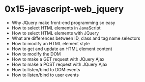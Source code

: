 # 0x15-javascript-web_jquery
- Why JQuery make front-end programming so easy 
- How to select HTML elements in JavaScript
- How to select HTML elements with JQuery
- What are differences between ID, class and tag name selectors
- How to modify an HTML element style
- How to get and update an HTML element content
- How to modify the DOM
- How to make a GET request with JQuery Ajax
- How to make a POST request with JQuery Ajax
- How to listen/bind to DOM events
- How to listen/bind to user events